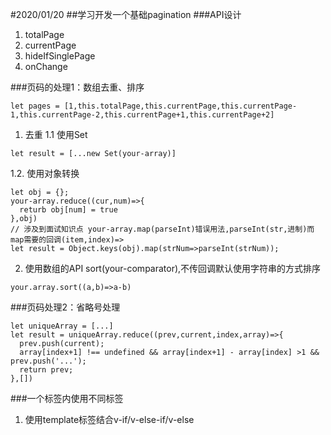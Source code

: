 #2020/01/20
##学习开发一个基础pagination
###API设计
1. totalPage
2. currentPage
3. hideIfSinglePage
4. onChange

###页码的处理1：数组去重、排序
```
let pages = [1,this.totalPage,this.currentPage,this.currentPage-1,this.currentPage-2,this.currentPage+1,this.currentPage+2]
```
1. 去重
1.1 使用Set
```
let result = [...new Set(your-array)]
```
1.2. 使用对象转换
```
let obj = {};
your-array.reduce((cur,num)=>{
  returb obj[num] = true
},obj)
// 涉及到面试知识点 your-array.map(parseInt)错误用法,parseInt(str,进制)而map需要的回调(item,index)=>
let result = Object.keys(obj).map(strNum=>parseInt(strNum));
```
2. 使用数组的API sort(your-comparator),不传回调默认使用字符串的方式排序
```
your.array.sort((a,b)=>a-b)
```
###页码处理2：省略号处理
```
let uniqueArray = [...]
let result = uniqueArray.reduce((prev,current,index,array)=>{
  prev.push(current);
  array[index+1] !== undefined && array[index+1] - array[index] >1 && prev.push('...');
  return prev;
},[])
```
###一个标签内使用不同标签
1. 使用template标签结合v-if/v-else-if/v-else